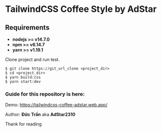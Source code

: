 # TailwindCSS Coffee Style by AdStar

## Requirements

* **nodejs >= v14.7.0**
* **npm >= v6.14.7**
* **yarn >= v1.19.1**

Clone project and run test.

```
$ git clone https://git_url_clone <project_dir>
$ cd <project_dir>
$ yarn build:css
$ yarn start:dev
```

### Guide for this repository is here:

Demo: https://tailwindcss-coffee-adstar.web.app/

Author: **Đức Trần** aka **AdStar2310**

Thank for reading